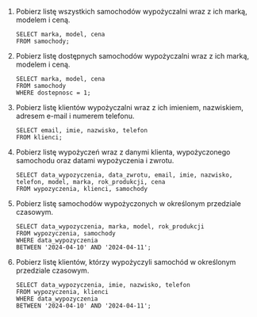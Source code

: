 1. Pobierz listę wszystkich samochodów wypożyczalni wraz z ich marką, modelem i ceną.
   ```
   SELECT marka, model, cena
   FROM samochody;
   ```
2. Pobierz listę dostępnych samochodów wypożyczalni wraz z ich marką, modelem i ceną.
   ```
   SELECT marka, model, cena 
   FROM samochody 
   WHERE dostepnosc = 1;
   ```
3. Pobierz listę klientów wypożyczalni wraz z ich imieniem, nazwiskiem, adresem e-mail i numerem telefonu.
   ```
   SELECT email, imie, nazwisko, telefon 
   FROM klienci;
   ```
4. Pobierz listę wypożyczeń wraz z danymi klienta, wypożyczonego samochodu oraz datami wypożyczenia i zwrotu.
   ```
   SELECT data_wypozyczenia, data_zwrotu, email, imie, nazwisko, telefon, model, marka, rok_produkcji, cena 
   FROM wypozyczenia, klienci, samochody
   ```
5. Pobierz listę samochodów wypożyczonych w określonym przedziale czasowym.
   ```
   SELECT data_wypozyczenia, marka, model, rok_produkcji
   FROM wypozyczenia, samochody
   WHERE data_wypozyczenia
   BETWEEN '2024-04-10' AND '2024-04-11';
   ```
6. Pobierz listę klientów, którzy wypożyczyli samochód w określonym przedziale czasowym.
    ```
    SELECT data_wypozyczenia, imie, nazwisko, telefon
    FROM wypozyczenia, klienci
    WHERE data_wypozyczenia
    BETWEEN '2024-04-10' AND '2024-04-11';
    ```
